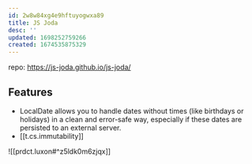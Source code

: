 ```yaml
---
id: 2w8w84xg4e9hftuyogwxa89
title: JS Joda
desc: ''
updated: 1698252759266
created: 1674535875329
---
```


repo: https://js-joda.github.io/js-joda/

## Features

- LocalDate allows you to handle dates without times (like birthdays or holidays) in a clean and error-safe way, especially if these dates are persisted to an external server.
- [[t.cs.immutability]]

![[prdct.luxon#^z5ldk0m6zjqx]]